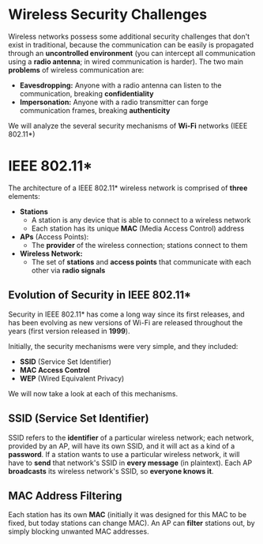 # Wireless Security Challenges

Wireless networks possess some additional security challenges that don't exist in traditional, because the communication can be easily is propagated through an **uncontrolled environment** (you can intercept all communication using a **radio antenna**; in wired communication is harder). The two main **problems** of wireless communication are:

- **Eavesdropping:** Anyone with a radio antenna can listen to the communication, breaking **confidentiality**
- **Impersonation:** Anyone with a radio transmitter can forge communication frames, breaking **authenticity**

We will analyze the several security mechanisms of **Wi-Fi** networks (IEEE 802.11*)

# IEEE 802.11*

The architecture of a IEEE 802.11* wireless network is comprised of **three** elements:

- **Stations**
	- A station is any device that is able to connect to a wireless network
	- Each station has its unique **MAC** (Media Access Control) address
- **APs** (Access Points):
	- The **provider** of the wireless connection; stations connect to them
- **Wireless Network:**
	- The set of **stations** and **access points** that communicate with each other via **radio signals**

## Evolution of Security in IEEE 802.11*

Security in IEEE 802.11* has come a long way since its first releases, and has been evolving as new versions of Wi-Fi are released throughout the years (first version released in **1999**).

Initially, the security mechanisms were very simple, and they included:

- **SSID** (Service Set Identifier)
- **MAC Access Control**
- **WEP** (Wired Equivalent Privacy)

We will now take a look at each of this mechanisms.

## SSID (Service Set Identifier)

SSID refers to the **identifier** of a particular wireless network; each network, provided by an AP, will have its own SSID, and it will act as a kind of a **password**. If a station wants to use a particular wireless network, it will have to **send** that network's SSID in **every message** (in plaintext). Each AP **broadcasts** its wireless network's SSID, so **everyone knows it**.

## MAC Address Filtering

Each station has its own **MAC** (initially it was designed for this MAC to be fixed, but today stations can change MAC). An AP can **filter** stations out, by simply blocking unwanted MAC addresses.